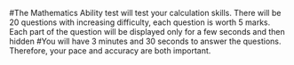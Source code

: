 #The Mathematics Ability test will test your calculation skills. There will be 20 questions with increasing difficulty, each question is worth 5 marks. Each part of the question will be displayed only for a few seconds and then hidden
#You will have 3 minutes and 30 seconds to answer the questions. Therefore, your pace and accuracy are both important.
